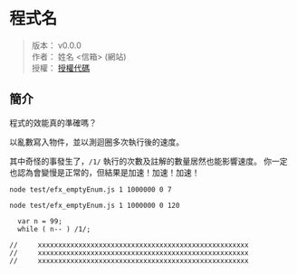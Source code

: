 程式名
=======


> 版本： v0.0.0<br />
> 作者： 姓名 <信箱> (網站)<br />
> 授權： [授權代碼](http://spdx.org/licenses)



## 簡介


程式的效能真的準確嗎？


以亂數寫入物件，並以測迴圈多次執行後的速度。

其中奇怪的事發生了，`/1/` 執行的次數及註解的數量居然也能影響速度。
你一定也認為會變慢是正常的，但結果是加速！加速！加速！


```
node test/efx_emptyEnum.js 1 1000000 0 7
```

```
node test/efx_emptyEnum.js 1 1000000 0 120
```

```
  var n = 99;
  while ( n-- ) /1/;
```

```
//     xxxxxxxxxxxxxxxxxxxxxxxxxxxxxxxxxxxxxxxxxxxxxxxxxxxx
//     xxxxxxxxxxxxxxxxxxxxxxxxxxxxxxxxxxxxxxxxxxxxxxxxxxxx
//     xxxxxxxxxxxxxxxxxxxxxxxxxxxxxxxxxxxxxxxxxxxxxxxxxxxx
```

